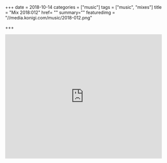 +++
date = 2018-10-14
categories = ["music"]
tags = ["music", "mixes"]
title = "Mix 2018:012"
href= ""
summary=""
featuredimg = "//media.konigi.com/music/2018-012.png"

+++

<div class="mix"><div class="embed" >
  <iframe width="100%" height="400" src="https://www.mixcloud.com/widget/iframe/?light=1&feed=%2Fdjkonigi%2F2018012-soul-funk-sunday%2F" frameborder="0" ></iframe>
</div></div>
